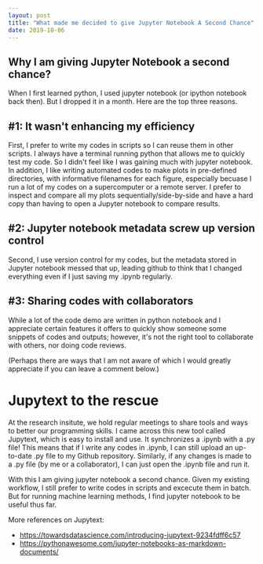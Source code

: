 ```yaml
---
layout: post
title: "What made me decided to give Jupyter Notebook A Second Chance"
date: 2019-10-06
---
```


## Why I am giving Jupyter Notebook a second chance?

When I first learned python, I used jupyter notebook (or ipython notebook back then). But I dropped it in a month. Here are the top three reasons. 

## #1: It wasn't enhancing my efficiency
First, I prefer to write my codes in scripts so I can reuse them in other scripts. I always have a terminal running python that allows me to quickly test my code. So I didn't feel like I was gaining much with jupyter notebook. In addition, I like writing automated codes to make plots in pre-defined directories, with informative filenames for each figure, especially becuase I run a lot of my codes on a supercomputer or a remote server. I prefer to inspect and compare all my plots sequentially/side-by-side and have a hard copy than having to open a Jupyter notebook to compare results. 

## #2: Jupyter notebook metadata screw up version control
Second, I use version control for my codes, but the metadata stored in Jupyter notebook messed that up, leading github to think that I changed everything even if I just saving my .ipynb regularly. 

## #3: Sharing codes with collaborators
While a lot of the code demo are written in python notebook and I appreciate certain features it offers to quickly show someone some snippets of codes and outputs; however, it's not the right tool to collaborate with others, nor doing code reviews. 

(Perhaps there are ways that I am not aware of which I would greatly appreciate if you can leave a comment below.)

# Jupytext to the rescue
At the research insitute, we hold regular meetings to share tools and ways to better our programming skills. I came across this new tool called Jupytext, which is easy to install and use. It synchronizes a .ipynb with a .py file! This means that if I write any codes in .ipynb, I can still upload an up-to-date .py file to my Github repository. Similarly, if any changes is made to a .py file (by me or a collaborator), I can just open the .ipynb file and run it. 

With this I am giving jupyter notebook a second chance. Given my existing workflow, I still prefer to write codes in scripts and excecute them in batch. But for running machine learning methods, I find jupyter notebook to be useful thus far. 

More references on Jupytext:
- https://towardsdatascience.com/introducing-jupytext-9234fdff6c57
- https://pythonawesome.com/jupyter-notebooks-as-markdown-documents/